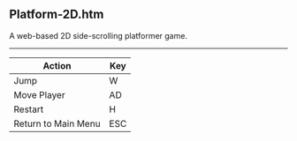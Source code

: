 Platform-2D.htm
---------------

A web-based 2D side-scrolling platformer game.

---

Action              | Key
--------------------|----
Jump                | W
Move Player         | AD
Restart             | H
Return to Main Menu | ESC
